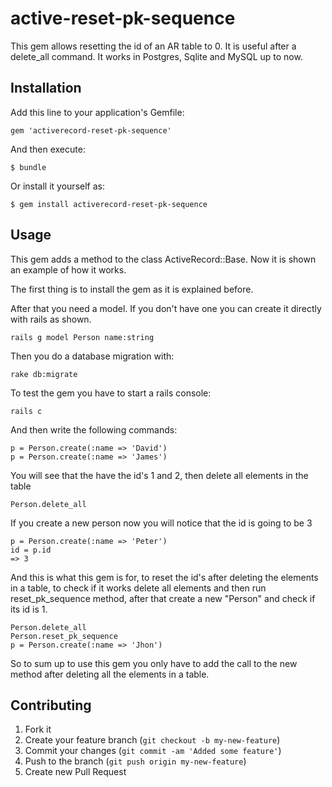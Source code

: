 # active-reset-pk-sequence

This gem allows resetting the id of an AR table to 0. It is useful after a delete_all command. It works in Postgres, Sqlite and MySQL up to now.

## Installation

Add this line to your application's Gemfile:

    gem 'activerecord-reset-pk-sequence'

And then execute:

    $ bundle

Or install it yourself as:

    $ gem install activerecord-reset-pk-sequence

## Usage

This gem adds a method to the class ActiveRecord::Base. Now it is shown an example of how it works.

The first thing is to install the gem as it is explained before.

After that you need a model. If you don't have one you can create it directly with rails as shown.

    rails g model Person name:string
    
Then you do a database migration with:

    rake db:migrate

To test the gem you have to start a rails console:

    rails c

And then write the following commands:

    p = Person.create(:name => 'David')
    p = Person.create(:name => 'James')

You will see that the have the id's 1 and 2, then delete all elements in the table

    Person.delete_all

If you create a new person now you will notice that the id is going to be 3

    p = Person.create(:name => 'Peter')
    id = p.id
    => 3 


And this is what this gem is for, to reset the id's after deleting the elements in a table, to check if it works delete all elements and then run reset_pk_sequence method, after that create a new "Person" and check if its id is 1.

    Person.delete_all
    Person.reset_pk_sequence
    p = Person.create(:name => 'Jhon')

So to sum up to use this gem you only have to add the call to the new method after deleting all the elements in a table.

## Contributing

1. Fork it
2. Create your feature branch (`git checkout -b my-new-feature`)
3. Commit your changes (`git commit -am 'Added some feature'`)
4. Push to the branch (`git push origin my-new-feature`)
5. Create new Pull Request
